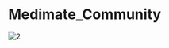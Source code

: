 # Medimate_Community

 ![2](https://user-images.githubusercontent.com/83163103/115993043-747bc500-a5ee-11eb-9763-bcbb308248a1.jpeg)
